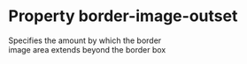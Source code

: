# Property border-image-outset

Specifies the amount by which the border  
image area extends beyond the border box  
